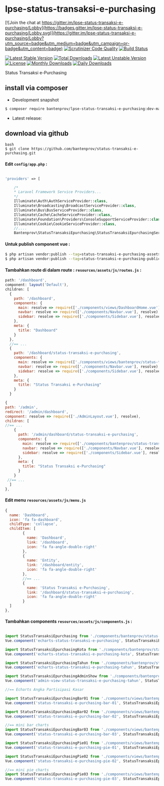 # lpse-status-transaksi-e-purchasing


[![Join the chat at https://gitter.im/lpse-status-transaksi-e-purchasing/Lobby](https://badges.gitter.im/lpse-status-transaksi-e-purchasing/Lobby.svg)](https://gitter.im/lpse-status-transaksi-e-purchasing/Lobby?utm_source=badge&utm_medium=badge&utm_campaign=pr-badge&utm_content=badge)
[![Scrutinizer Code Quality](https://scrutinizer-ci.com/g/bantenprov/lpse-status-transaksi-e-purchasing/badges/quality-score.png?b=master)](https://scrutinizer-ci.com/g/bantenprov/lpse-status-transaksi-e-purchasing/?branch=master)
[![Build Status](https://scrutinizer-ci.com/g/bantenprov/lpse-status-transaksi-e-purchasing/badges/build.png?b=master)](https://scrutinizer-ci.com/g/bantenprov/lpse-status-transaksi-e-purchasing/build-status/master)

[![Latest Stable Version](https://poser.pugx.org/bantenprov/lpse-status-transaksi-e-purchasing/v/stable)](https://packagist.org/packages/bantenprov/lpse-status-transaksi-e-purchasing)
[![Total Downloads](https://poser.pugx.org/bantenprov/lpse-status-transaksi-e-purchasing/downloads)](https://packagist.org/packages/bantenprov/lpse-status-transaksi-e-purchasing)
[![Latest Unstable Version](https://poser.pugx.org/bantenprov/lpse-status-transaksi-e-purchasing/v/unstable)](https://packagist.org/packages/bantenprov/lpse-status-transaksi-e-purchasing)
[![License](https://poser.pugx.org/bantenprov/lpse-status-transaksi-e-purchasing/license)](https://packagist.org/packages/bantenprov/lpse-status-transaksi-e-purchasing)
[![Monthly Downloads](https://poser.pugx.org/bantenprov/lpse-status-transaksi-e-purchasing/d/monthly)](https://packagist.org/packages/bantenprov/lpse-status-transaksi-e-purchasing)
[![Daily Downloads](https://poser.pugx.org/bantenprov/lpse-status-transaksi-e-purchasing/d/daily)](https://packagist.org/packages/bantenprov/lpse-status-transaksi-e-purchasing)

Status Transaksi e-Purchasing

## install via composer

- Development snapshot
```bash
$ composer require bantenprov/lpse-status-transaksi-e-purchasing:dev-master
```
- Latest release:

## download via github
~~~
bash
$ git clone https://github.com/bantenprov/status-transaksi-e-purchasing.git
~~~


#### Edit `config/app.php` :
```php

'providers' => [

    /*
    * Laravel Framework Service Providers...
    */
    Illuminate\Auth\AuthServiceProvider::class,
    Illuminate\Broadcasting\BroadcastServiceProvider::class,
    Illuminate\Bus\BusServiceProvider::class,
    Illuminate\Cache\CacheServiceProvider::class,
    Illuminate\Foundation\Providers\ConsoleSupportServiceProvider::class,
    Illuminate\Cookie\CookieServiceProvider::class,
    //....
    Bantenprov\StatusTransaksiEpurchasing\StatusTransaksiEpurchasingServiceProvider::class,

```

#### Untuk publish component vue :

```bash
$ php artisan vendor:publish --tag=status-transaksi-e-purchasing-assets
$ php artisan vendor:publish --tag=status-transaksi-e-purchasing-public
```
#### Tambahkan route di dalam route : `resources/assets/js/routes.js` :

```javascript
path: '/dashboard',
component: layout('Default'),
children: [
  {
    path: '/dashboard',
    components: {
      main: resolve => require(['./components/views/DashboardHome.vue'], resolve),
      navbar: resolve => require(['./components/Navbar.vue'], resolve),
      sidebar: resolve => require(['./components/Sidebar.vue'], resolve)
    },
    meta: {
      title: "Dashboard"
    }
  },
  //== ...
  {
    path: '/dashboard/status-transaksi-e-purchasing',
    components: {
      main: resolve => require(['./components/views/bantenprov/status-transaksi-e-purchasing/DashboardStatusTransaksiEpurchasing.vue'], resolve),
      navbar: resolve => require(['./components/Navbar.vue'], resolve),
      sidebar: resolve => require(['./components/Sidebar.vue'], resolve)
    },
    meta: {
      title: "Status Transaksi e-Purchasing"
    }
  }
```

```javascript
{
path: '/admin',
redirect: '/admin/dashboard',
component: resolve => require(['./AdminLayout.vue'], resolve),
children: [
//== ...
    {
      path: '/admin/dashboard/status-transaksi-e-purchasing',
      components: {
        main: resolve => require(['./components/bantenprov/status-transaksi-e-purchasing/StatusTransaksiEpurchasingAdmin.show.vue'], resolve),
        navbar: resolve => require(['./components/Navbar.vue'], resolve),
        sidebar: resolve => require(['./components/Sidebar.vue'], resolve)
      },
      meta: {
        title: "Status Transaksi e-Purchasing"
      }
    }
 //== ...
  ]
},

```
#### Edit menu `resources/assets/js/menu.js`

```javascript
{
  name: 'Dashboard',
  icon: 'fa fa-dashboard',
  childType: 'collapse',
  childItem: [
        {
          name: 'Dashboard',
          link: '/dashboard',
          icon: 'fa fa-angle-double-right'
        },
        {
          name: 'Entity',
          link: '/dashboard/entity',
          icon: 'fa fa-angle-double-right'
        },
        //== ...
        {
          name: 'Status Transaksi e-Purchasing',
          link: '/dashboard/status-transaksi-e-purchasing',
          icon: 'fa fa-angle-double-right'
        }
  ]
},

```

#### Tambahkan components `resources/assets/js/components.js` :

```javascript

import StatusTransaksiEpurchasing from './components/bantenprov/status-transaksi-e-purchasing/StatusTransaksiEpurchasing.chart.vue';
Vue.component('echarts-status-transaksi-e-purchasing', StatusTransaksiEpurchasing);

import StatusTransaksiEpurchasingKota from './components/bantenprov/status-transaksi-e-purchasing/StatusTransaksiEpurchasingKota.chart.vue';
Vue.component('echarts-status-transaksi-e-purchasing-kota', StatusTransaksiEpurchasingKota);

import StatusTransaksiEpurchasingTahun from './components/bantenprov/status-transaksi-e-purchasing/StatusTransaksiEpurchasingTahun.chart.vue';
Vue.component('echarts-status-transaksi-e-purchasing-tahun', StatusTransaksiEpurchasingTahun);

import StatusTransaksiEpurchasingAdminShow from './components/bantenprov/status-transaksi-e-purchasing/StatusTransaksiEpurchasingAdmin.show.vue';
Vue.component('admin-view-status-transaksi-e-purchasing-tahun', StatusTransaksiEpurchasingAdminShow);

//== Echarts Angka Partisipasi Kasar

import StatusTransaksiEpurchasingBar01 from './components/views/bantenprov/status-transaksi-e-purchasing/StatusTransaksiEpurchasingBar01.vue';
Vue.component('status-transaksi-e-purchasing-bar-01', StatusTransaksiEpurchasingBar01);

import StatusTransaksiEpurchasingBar02 from './components/views/bantenprov/status-transaksi-e-purchasing/StatusTransaksiEpurchasingBar02.vue';
Vue.component('status-transaksi-e-purchasing-bar-02', StatusTransaksiEpurchasingBar02);

//== mini bar charts
import StatusTransaksiEpurchasingBar03 from './components/views/bantenprov/status-transaksi-e-purchasing/StatusTransaksiEpurchasingBar03.vue';
Vue.component('status-transaksi-e-purchasing-bar-03', StatusTransaksiEpurchasingBar03);

import StatusTransaksiEpurchasingPie01 from './components/views/bantenprov/status-transaksi-e-purchasing/StatusTransaksiEpurchasingPie01.vue';
Vue.component('status-transaksi-e-purchasing-pie-01', StatusTransaksiEpurchasingPie01);

import StatusTransaksiEpurchasingPie02 from './components/views/bantenprov/status-transaksi-e-purchasing/StatusTransaksiEpurchasingPie02.vue';
Vue.component('status-transaksi-e-purchasing-pie-02', StatusTransaksiEpurchasingPie02);

//== mini pie charts
import StatusTransaksiEpurchasingPie03 from './components/views/bantenprov/status-transaksi-e-purchasing/StatusTransaksiEpurchasingPie03.vue';
Vue.component('status-transaksi-e-purchasing-pie-03', StatusTransaksiEpurchasingPie03);
```